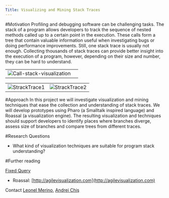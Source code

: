 ```yaml
---
Title: Visualizing and Mining Stack Traces
---
```


#Motivation
Profiling and debugging software can be challenging tasks. The stack of a program allows developers to track the sequence of nested methods called up to a certain point in the execution. These calls form a tree that contain valuable information useful when investigating bugs or doing performance improvements. Still, one stack trace is usually not enough. Collecting thousands of stack traces can provide better insight into the execution of a program, however, depending on their size and number, they can be hard to understand.


| | |
|---|---|
|![Call-stack-visualization](%assets_url%/files/98/ie3s3z83lxoq4ooqv5jqz7qbujtwol/call-stack.png)|


| | |
|---|---|
|![StrackTrace1](%assets_url%/files/d7/lnpg5ac30krrpt1eotgh7k69hb32es/StackTrace1.png)|![StrackTrace2](%assets_url%/files/8f/i7g08l1oyvnpkl5r7pp80sw821rlo7/StackTrace2.png)
 
#Approach
In this project we will investigate visualization and mining techniques that ease the collection and understanding of stack traces. We will develop prototypes using Pharo (a Smalltalk inspired language) and Roassal (a visualization engine). The resulting visualization and techniques should support developers to identify places where branches diverge, assess size of branches and compare trees from different traces.  

#Research Questions

- What kind of visualization techniques are suitable for program stack understanding?

#Further reading

[Fixed Query](%assets_url%/scgbib/?query=*&filter=Year)

- Roassal: [http://agilevisualization.com](http://agilevisualization.com)

Contact
[Leonel Merino](%base_url%/staff/merino), [Andrei Chiş](%base_url%/staff/andreichis)

